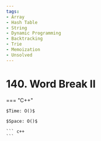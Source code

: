 ```yaml
---
tags:
- Array
- Hash Table
- String
- Dynamic Programming
- Backtracking
- Trie
- Memoization
- Unsolved
---
```



# 140. Word Break II

=== "C++"

    $Time: O()$

    $Space: O()$

    ``` c++
    ```